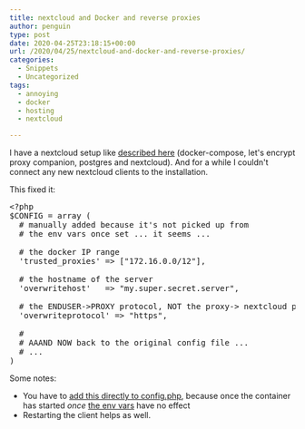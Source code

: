 ```yaml
---
title: nextcloud and Docker and reverse proxies
author: penguin
type: post
date: 2020-04-25T23:18:15+00:00
url: /2020/04/25/nextcloud-and-docker-and-reverse-proxies/
categories:
  - Snippets
  - Uncategorized
tags:
  - annoying
  - docker
  - hosting
  - nextcloud

---
```

I have a nextcloud setup like [described here][1] (docker-compose, let's encrypt proxy companion, postgres and nextcloud). And for a while I couldn't connect any new nextcloud clients to the installation.

This fixed it:

<pre class="EnlighterJSRAW" data-enlighter-language="php" data-enlighter-title="config.php">&lt;?php
$CONFIG = array (
  # manually added because it's not picked up from
  # the env vars once set ... it seems ...

  # the docker IP range
  'trusted_proxies' =&gt; ["172.16.0.0/12"],

  # the hostname of the server
  'overwritehost'   =&gt; "my.super.secret.server",

  # the ENDUSER-&gt;PROXY protocol, NOT the proxy-&gt; nextcloud protocol!
  'overwriteprotocol' =&gt; "https",

  #
  # AAAND NOW back to the original config file ...
  # ...
)</pre>

Some notes:

  * You have to [add this directly to config.php][2], because once the container has started _once_ [the env vars][3] have no effect
  * Restarting the client helps as well.

 [1]: https://github.com/nextcloud/docker/blob/master/.examples/docker-compose/with-nginx-proxy/postgres/apache/docker-compose.yml
 [2]: https://docs.nextcloud.com/server/latest/admin_manual/configuration_server/reverse_proxy_configuration.html
 [3]: https://github.com/nextcloud/docker#using-the-apache-image-behind-a-reverse-proxy-and-auto-configure-server-host-and-protocol